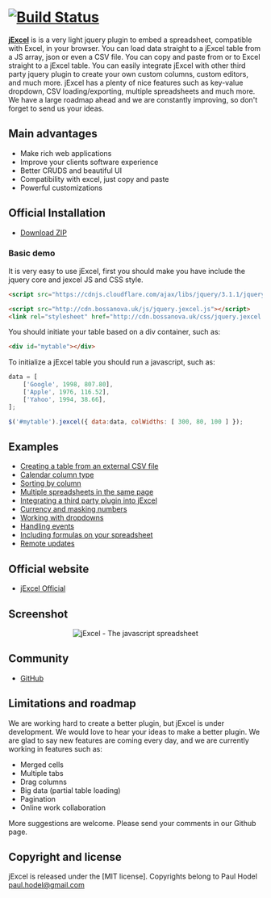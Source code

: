 # [![Build Status](http://www.bossanova.uk/templates/default/img/logo-jexcel.png)](http://www.bossanova.uk/jexcel)

[**jExcel**](http://bossanova.uk/jexcel) is is a very light jquery plugin to embed a spreadsheet, compatible with Excel, in your browser. You can load data straight to a jExcel table from a JS array, json or even a CSV file. You can copy and paste from or to Excel straight to a jExcel table. You can easily integrate jExcel with other third party jquery plugin to create your own custom columns, custom editors, and much more. jExcel has a plenty of nice features such as key-value dropdown, CSV loading/exporting, multiple spreadsheets and much more. We have a large roadmap ahead and we are constantly improving, so don't forget to send us your ideas.

## Main advantages

- Make rich web applications
- Improve your clients software experience
- Better CRUDS and beautiful UI
- Compatibility with excel, just copy and paste
- Powerful customizations

## Official Installation

- [Download ZIP](https://github.com/paulhodel/jexcel/archive/master.zip)

### Basic demo

It is very easy to use jExcel, first you should make you have include the jquery core and jexcel JS and CSS style.

```html
<script src="https://cdnjs.cloudflare.com/ajax/libs/jquery/3.1.1/jquery.min.js"></script>

<script src="http://cdn.bossanova.uk/js/jquery.jexcel.js"></script>
<link rel="stylesheet" href="http://cdn.bossanova.uk/css/jquery.jexcel.css" type="text/css" />
```

You should initiate your table based on a div container, such as:
```html
<div id="mytable"></div>
```

To initialize a jExcel table you should run a javascript, such as:
```javascript
data = [
    ['Google', 1998, 807.80],
    ['Apple', 1976, 116.52],
    ['Yahoo', 1994, 38.66],
];

$('#mytable').jexcel({ data:data, colWidths: [ 300, 80, 100 ] });
```

## Examples





- [Creating a table from an external CSV file](http://www.bossanova.uk/jexcel/examples/creating-a-table-from-an-external-csv-file)
- [Calendar column type](http://www.bossanova.uk/jexcel/examples/using-a-calendar-column-type)
- [Sorting by column](http://www.bossanova.uk/jexcel/examples/reorder)
- [Multiple spreadsheets in the same page](http://www.bossanova.uk/jexcel/examples/multiple-spreadsheets-in-the-same-page)
- [Integrating a third party plugin into jExcel](http://www.bossanova.uk/jexcel/examples/integrating-a-third-party-plugin-into-your-spreadsheet)
- [Currency and masking numbers](http://www.bossanova.uk/jexcel/examples/currency-and-masking-numbers)
- [Working with dropdowns](http://www.bossanova.uk/jexcel/examples/working-with-dropdowns)
- [Handling events](http://www.bossanova.uk/jexcel/examples/tracking-changes-on-the-spreadsheet)
- [Including formulas on your spreadsheet](http://www.bossanova.uk/jexcel/examples/including-formulas-on-your-spreadsheet)
- [Remote updates](http://www.bossanova.uk/jexcel/examples/remote-updates)

## Official website
- [jExcel Official](http://bossanova.uk/jexcel)

## Screenshot
<p align="center">
<img src="http://bossanova.uk/templates/default/img/jexcel.png" align="center" alt="jExcel - The javascript spreadsheet"/>
</p>

## Community
- [GitHub](https://github.com/paulhodel/jexcel/issues)

## Limitations and roadmap
We are working hard to create a better plugin, but jExcel is under development. We would love to hear your ideas to make a better plugin. We are glad to say new features are coming every day, and we are currently working in features such as:

- Merged cells
- Multiple tabs
- Drag columns
- Big data (partial table loading)
- Pagination
- Online work collaboration

More suggestions are welcome. Please send your comments in our Github page.

## Copyright and license
jExcel is released under the [MIT license]. Copyrights belong to Paul Hodel <paul.hodel@gmail.com>
